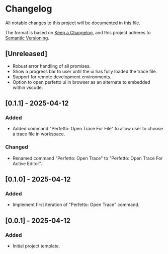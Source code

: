 # Changelog

All notable changes to this project will be documented in this file.

The format is based on [Keep a Changelog](https://keepachangelog.com/en/1.1.0/),
and this project adheres to [Semantic Versioning](https://semver.org/spec/v2.0.0.html).

## [Unreleased]
- Robust error handling of all promises.
- Show a progress bar to user until the ui has fully loaded the trace file.
- Support for remote development environments.
- Option to open perfetto ui in browser as an alternate to embedded within vscode.

## [0.1.1] - 2025-04-12

### Added
- Added command "Perfetto: Open Trace For File" to allow user to choose a trace file in workspace.

### Changed
- Renamed command "Perfetto: Open Trace" to "Perfetto: Open Trace For Active Editor".

## [0.1.0] - 2025-04-12

### Added
- Implement first iteration of "Perfetto: Open Trace" command.

## [0.0.1] - 2025-04-12

### Added
- Initial project template.